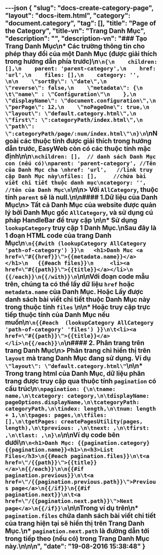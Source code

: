 ---json
{
    "slug": "docs-create-category-page",
    "layout": "docs-item.html",
    "category": "document.category",
    "tag": [],
    "title": "Page of the Category",
    "title-vn": "Trang Danh Mục",
    "description": "",
    "description-vn": "### Tạo Trang Danh Mục\n* Các trường thông tin cho phép thay đổi của một Danh Mục (được giải thích trong hướng dẫn phía trước)\n```\n{\n    children: [],\n    parent: 'parent-category',\n    href: 'url',\n    files: [],\n    category: '',   \n\n    \"sortBy\": \"date\",\n    \"reverse\": false,\n    \"metadata\": {\n    \t\"name\" : \"Configuration\"\n    },\n    \"displayName\": \"document.configuration\",\n    \"perPage\": 12,\n    \"noPageOne\": true,\n    \"layout\": \"default.category.html\",\n    \"first\": \":categoryPath/index.html\",\n    \"path\": \":categoryPath/page/:num/index.html\"\n}\n```\nNgoài các thuộc tính được giải thích trong hướng dẫn trước, EasyWeb còn có các thuộc tính mặc định\n\n```\nchildren: [],  // danh sách Danh Mục con (nếu có)\nparent: 'parent-category', //Tên của Danh Mục cha \nhref: 'url',   //link truy cập Danh Mục này\nfiles: [],     //chứa bài viết chi tiết thuộc danh mục\ncategory: '',   //tên của Danh Mục\n```\n\n> Với `AllCategory`, thuộc tính `parent` sẽ là null.\n\n#### 1.Dữ liệu của Danh Mục\n> Tất cả Danh Mục của website được quản lý bởi Danh Mục gốc `AllCategory`, và sử dụng cú pháp HandleBar để truy cập \n\n* Sử dụng `lookupCategory` truy cập 1 Danh Mục.\nSau đây là 1 đoạn HTML code của trang Danh Mục\n```\n{{#with (lookupCategory AllCategory 'path-of-category') }}\n   <h1>Danh Muc <a href=\"#{{href}}\">{{metadata.name}}</a> </h1>\n   {{#each files}}\n     <li><a href=\"#{{path}}\">{{title}}</a></li>\n   {{/each}}\n{{/with}}\n```\n\nVới đoạn code mẫu trên, chúng ta có thể lấy dữ liệu `href` hoặc `metadata.name` của Danh Mục. Hoặc Lấy được danh sách bài viết chi tiết thuộc Danh Mục này trong thuộc tính `files` \n\n* Hoặc truy cập trực tiếp thuộc tính của Danh Mục nếu muốn\n```\n{{#each  (lookupCategory AllCategory 'path-of-category' 'files') }}\n\t<li><a href=\"#{{path}}\">{{title}}</a></li>\n{{/each}}\n```\n#### 2. Phân trang trên trang Danh Mục\n> Phân trang chỉ hiển thị trên ```layout``` mà trang Danh Mục đang sử dụng. Ví dụ `\"layout\": \"default.category.html\"`\n\n* Trong trang html của Danh Mục, dữ liệu phân trang được truy cập qua thuộc tính `pagination` có cấu trúc\n```\npagination: {\n\tname: name,\n\tcategory: category,\n\tdisplayName: pageOptions.displayName,\n\tcategoryPath: categoryPath,\n\tindex: length,\n\tnum: length + 1,\n\tpages: pages,\n\tfiles: [],\n\tgetPages: createPagesUtility(pages, length),\n\tprevious: ,\n\tnext: ,\n\tfirst: ,\n\tlast: ,\n}\n```\n\nVí dụ code bên dưới\n```\n<h1>Danh Mục: {{pagination.category}{{pagination.name}}<h1>\n<h3>List Files</h3>\n{{#each pagination.files}}\n\t<a href=\"/{{path}}\">{{title}}</a>\n{{/each}}\n\n{{#if pagination.previous}}\n\t<a href=\"/{{pagination.previous.path}}\">Previous page</a>\n{{/if}}\n{{#if pagination.next}}\n\t<a href=\"/{{pagination.next.path}}\">Next page</a>\n{{/if}}\n```\n\nTrong ví dụ trên\n* `pagination.files` chứa danh sách bài viết chi tiết của trang hiện tại sẽ hiển thị trên Trang Danh Mục.\n* `pagination.next.path` là đường dẫn tới trong tiếp theo (nếu có) trong Trang Danh Mục này.\n\n\n",
    "date": "19-08-2016 15:38:48"
}
---

